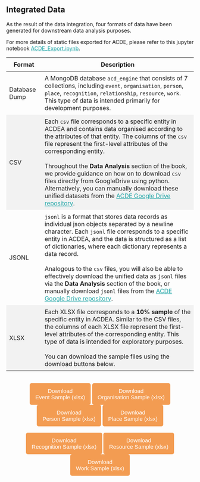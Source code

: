 ## Integrated Data

As the result of the data integration, four formats of data have been generated for downstream data analysis purposes.

For more details of static files exported for ACDE, please refer to this jupyter notebook [ACDE_Export.ipynb](https://github.com/acd-engine/jupyterbook/blob/main/integration%20notebooks/ACDE_Export.ipynb).
<br>

<style>
  /* CSS for zebra-striped table */
  table {
    border-collapse: collapse;
    width: 100%;
  }

  th, td {
    padding: 8px;
  }

  /* Zebra striping */
  tr:nth-child(even) {
    background-color: #f2f2f2;
  }
</style>

| Format          | Description                                                                                                                                                                                                                                                                                                                                                                                                                                                    |
| --------------- | -------------------------------------------------------------------------------------------------------------------------------------------------------------------------------------------------------------------------------------------------------------------------------------------------------------------------------------------------------------------------------------------------------------------------------------------------------------- |
| Database Dump   | A MongoDB database `acd_engine` that consists of 7 collections, including `event`, `organisation`, `person`, `place`, `recognition`, `relationship`, `resource`, `work`. This type of data is intended primarily for development purposes.                                                                                                                                                                                                                      |
| CSV             | Each `csv` file corresponds to a specific entity in ACDEA and contains data organised according to the attributes of that entity. The columns of the `csv` file represent the first-level attributes of the corresponding entity. <br><br> Throughout the **Data Analysis** section of the book, we provide guidance on how on to download `csv` files directly from GoogleDrive using python. Alternatively, you can manually download these unified datasets from the [ACDE Google Drive repository](https://drive.google.com/drive/folders/1_nL5O0wMmkmVC79DbQojvQB14-kpDgWQ?usp=drive_link).                                                                                                                                                                                                                                           |
| JSONL           | `jsonl` is a format that stores data records as individual json objects separated by a newline character. Each `jsonl` file corresponds to a specific entity in ACDEA, and the data is structured as a list of dictionaries, where each dictionary represents a data record. <br><br> Analogous to the `csv` files, you will also be able to effectively download the unified data as `jsonl` files via the **Data Analysis** section of the book, or manually download `jsonl` files from the [ACDE Google Drive repository](https://drive.google.com/drive/folders/1Ug38g_j1MUu7RiY6egLaSCqMXzIr_Fux?usp=drive_link).                                                                                                                                                                                                                                                                            |
| XLSX            | Each XLSX file corresponds to a **10% sample** of the specific entity in ACDEA. Similar to the CSV files, the columns of each XLSX file represent the first-level attributes of the corresponding entity. This type of data is intended for exploratory purposes. <br><br> You can download the sample files using the download buttons below.                                                                                                                                                |

<br>

<!DOCTYPE html>
<html>
<head>
<meta name="viewport" content="width=device-width, initial-scale=1">
<!-- Add icon library -->
<link rel="stylesheet" href="https://cdnjs.cloudflare.com/ajax/libs/font-awesome/4.7.0/css/font-awesome.min.css">
<style>
.btn {
  background-color: #f39c52;
  border: none;
  color: white;
  padding: 12px 15px;
  cursor: pointer;
  font-size: 15px;
  border-radius: 5px; /* Make the button rounder */
}
</style>


</head>
<body>

<div style="text-align: center;">
	<button id="download-btn-event" class="btn"><i class="fa fa-download"></i> Download <br>Event Sample (xlsx)</button>
	<button id="download-btn-org" class="btn"><i class="fa fa-download"></i> Download <br>Organisation Sample (xlsx)</button>
	<button id="download-btn-person" class="btn"><i class="fa fa-download"></i> Download <br>Person Sample (xlsx)</button>
	<button id="download-btn-place" class="btn"><i class="fa fa-download"></i> Download <br>Place Sample (xlsx)</button>
</div>
<br>
<div style="text-align: center;">
	<button id="download-btn-recog" class="btn"><i class="fa fa-download"></i> Download <br>Recognition Sample (xlsx)</button>
	<button id="download-btn-resource" class="btn"><i class="fa fa-download"></i> Download <br>Resource Sample (xlsx)</button>
	<button id="download-btn-work" class="btn"><i class="fa fa-download"></i> Download <br>Work Sample (xlsx)</button>
</div>

</body>
</html>

<script src="https://cdn.jsdelivr.net/npm/filesaver.js"></script>
<script>
  // Define the URL of the CSV file
  const csvUrl_event = "https://raw.githubusercontent.com/acd-engine/jupyterbook/master/data/xlsx/acde_eventSample_202307131040.xlsx";

  const csvUrl_org = "https://raw.githubusercontent.com/acd-engine/jupyterbook/master/data/xlsx/acde_organizationSample_202307131040.xlsx";

  const csvUrl_person = "https://raw.githubusercontent.com/acd-engine/jupyterbook/master/data/xlsx/acde_personSample_202307131040.xlsx";

  const csvUrl_place = "https://raw.githubusercontent.com/acd-engine/jupyterbook/master/data/xlsx/acde_placeSample_202307131040.xlsx";

  const csvUrl_recog = "https://raw.githubusercontent.com/acd-engine/jupyterbook/master/data/xlsx/acde_recognitionSample_202307131040.xlsx";

  const csvUrl_resource = "https://raw.githubusercontent.com/acd-engine/jupyterbook/master/data/xlsx/acde_resourceSample_202307131040.xlsx";

  const csvUrl_work = "https://raw.githubusercontent.com/acd-engine/jupyterbook/master/data/xlsx/acde_workSample_202307131040.xlsx";
  
  // Add a click event listener to the button
  document.getElementById("download-btn-event").addEventListener("click", () => {
    // Load the CSV file from the URL using an XMLHttpRequest
    const xhr_event = new XMLHttpRequest();
    xhr_event.open("GET", csvUrl_event);
    xhr_event.responseType = "blob";
    xhr_event.onload = () => {
      // Save the Blob as a file with the given name
      saveAs(xhr_event.response, "acde_eventSample_202307131040.xlsx");
    };
    xhr_event.send();
  });

  // Add a click event listener to the button
  document.getElementById("download-btn-org").addEventListener("click", () => {
    // Load the CSV file from the URL using an XMLHttpRequest
    const xhr_org = new XMLHttpRequest();
    xhr_org.open("GET", csvUrl_org);
    xhr_org.responseType = "blob";
    xhr_org.onload = () => {
      // Save the Blob as a file with the given name
      saveAs(xhr_org.response, "acde_organizationSample_202307131040.xlsx");
    };
    xhr_org.send();
  });

  // Add a click event listener to the button
  document.getElementById("download-btn-person").addEventListener("click", () => {
    // Load the CSV file from the URL using an XMLHttpRequest
    const xhr_person = new XMLHttpRequest();
    xhr_person.open("GET", csvUrl_person);
    xhr_person.responseType = "blob";
    xhr_person.onload = () => {
      // Save the Blob as a file with the given name
      saveAs(xhr_person.response, "acde_personSample_202307131040.xlsx");
    };
    xhr_person.send();
  });

  // Add a click event listener to the button
  document.getElementById("download-btn-place").addEventListener("click", () => {
    // Load the CSV file from the URL using an XMLHttpRequest
    const xhr_place = new XMLHttpRequest();
    xhr_place.open("GET", csvUrl_place);
    xhr_place.responseType = "blob";
    xhr_place.onload = () => {
      // Save the Blob as a file with the given name
      saveAs(xhr_place.response, "acde_placeSample_202307131040.xlsx");
    };
    xhr_place.send();
  });

  // Add a click event listener to the button
  document.getElementById("download-btn-recog").addEventListener("click", () => {
    // Load the CSV file from the URL using an XMLHttpRequest
    const xhr_recog = new XMLHttpRequest();
    xhr_recog.open("GET", csvUrl_recog);
    xhr_recog.responseType = "blob";
    xhr_recog.onload = () => {
      // Save the Blob as a file with the given name
      saveAs(xhr_recog.response, "acde_recognitionSample_202307131040.xlsx");
    };
    xhr_recog.send();
  });

  // Add a click event listener to the button
  document.getElementById("download-btn-resource").addEventListener("click", () => {
    // Load the CSV file from the URL using an XMLHttpRequest
    const xhr_resource = new XMLHttpRequest();
    xhr_resource.open("GET", csvUrl_resource);
    xhr_resource.responseType = "blob";
    xhr_resource.onload = () => {
      // Save the Blob as a file with the given name
      saveAs(xhr_resource.response, "acde_resourceSample_202307131040.xlsx");
    };
    xhr_resource.send();
  });

  // Add a click event listener to the button
  document.getElementById("download-btn-work").addEventListener("click", () => {
    // Load the CSV file from the URL using an XMLHttpRequest
    const xhr_work = new XMLHttpRequest();
    xhr_work.open("GET", csvUrl_work);
    xhr_work.responseType = "blob";
    xhr_work.onload = () => {
      // Save the Blob as a file with the given name
      saveAs(xhr_work.response, "acde_workSample_202307131040.xlsx");
    };
    xhr_work.send();
  });

</script>
<br>

<style>
  a {
    color: #1ea5a6 !important;
  }
</style>